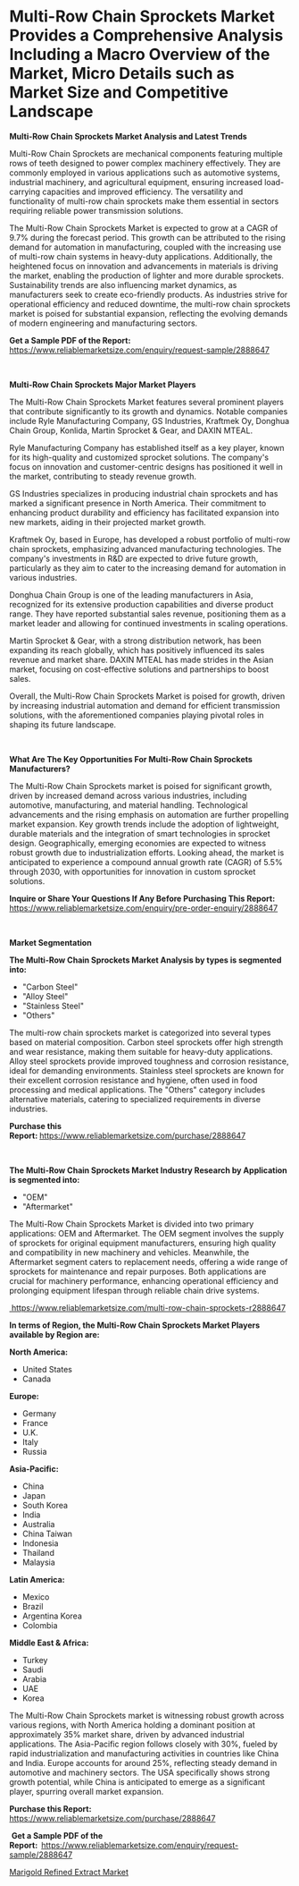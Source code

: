 <p><h1>Multi-Row Chain Sprockets Market Provides a Comprehensive Analysis Including a Macro Overview of the Market, Micro Details such as Market Size and Competitive Landscape</h1></p><p><strong>Multi-Row Chain Sprockets Market Analysis and Latest Trends</strong></p>
<p><p>Multi-Row Chain Sprockets are mechanical components featuring multiple rows of teeth designed to power complex machinery effectively. They are commonly employed in various applications such as automotive systems, industrial machinery, and agricultural equipment, ensuring increased load-carrying capacities and improved efficiency. The versatility and functionality of multi-row chain sprockets make them essential in sectors requiring reliable power transmission solutions.</p><p>The Multi-Row Chain Sprockets Market is expected to grow at a CAGR of 9.7% during the forecast period. This growth can be attributed to the rising demand for automation in manufacturing, coupled with the increasing use of multi-row chain systems in heavy-duty applications. Additionally, the heightened focus on innovation and advancements in materials is driving the market, enabling the production of lighter and more durable sprockets. Sustainability trends are also influencing market dynamics, as manufacturers seek to create eco-friendly products. As industries strive for operational efficiency and reduced downtime, the multi-row chain sprockets market is poised for substantial expansion, reflecting the evolving demands of modern engineering and manufacturing sectors.</p></p>
<p><strong>Get a Sample PDF of the Report:&nbsp;</strong> <a href="https://www.reliablemarketsize.com/enquiry/request-sample/2888647?utm_campaign=2307&utm_medium=2&utm_source=Github&utm_content=ia&utm_term=14032025&utm_id=multi-row-chain-sprockets">https://www.reliablemarketsize.com/enquiry/request-sample/2888647</a></p>
<p>&nbsp;</p>
<p><strong>Multi-Row Chain Sprockets Major Market Players</strong></p>
<p><p>The Multi-Row Chain Sprockets Market features several prominent players that contribute significantly to its growth and dynamics. Notable companies include Ryle Manufacturing Company, GS Industries, Kraftmek Oy, Donghua Chain Group, Konlida, Martin Sprocket & Gear, and DAXIN MTEAL.</p><p>Ryle Manufacturing Company has established itself as a key player, known for its high-quality and customized sprocket solutions. The company's focus on innovation and customer-centric designs has positioned it well in the market, contributing to steady revenue growth.</p><p>GS Industries specializes in producing industrial chain sprockets and has marked a significant presence in North America. Their commitment to enhancing product durability and efficiency has facilitated expansion into new markets, aiding in their projected market growth.</p><p>Kraftmek Oy, based in Europe, has developed a robust portfolio of multi-row chain sprockets, emphasizing advanced manufacturing technologies. The company's investments in R&D are expected to drive future growth, particularly as they aim to cater to the increasing demand for automation in various industries.</p><p>Donghua Chain Group is one of the leading manufacturers in Asia, recognized for its extensive production capabilities and diverse product range. They have reported substantial sales revenue, positioning them as a market leader and allowing for continued investments in scaling operations.</p><p>Martin Sprocket & Gear, with a strong distribution network, has been expanding its reach globally, which has positively influenced its sales revenue and market share. DAXIN MTEAL has made strides in the Asian market, focusing on cost-effective solutions and partnerships to boost sales.</p><p>Overall, the Multi-Row Chain Sprockets Market is poised for growth, driven by increasing industrial automation and demand for efficient transmission solutions, with the aforementioned companies playing pivotal roles in shaping its future landscape.</p></p>
<p>&nbsp;</p>
<p><strong>What Are The Key Opportunities For Multi-Row Chain Sprockets Manufacturers?</strong></p>
<p><p>The Multi-Row Chain Sprockets market is poised for significant growth, driven by increased demand across various industries, including automotive, manufacturing, and material handling. Technological advancements and the rising emphasis on automation are further propelling market expansion. Key growth trends include the adoption of lightweight, durable materials and the integration of smart technologies in sprocket design. Geographically, emerging economies are expected to witness robust growth due to industrialization efforts. Looking ahead, the market is anticipated to experience a compound annual growth rate (CAGR) of 5.5% through 2030, with opportunities for innovation in custom sprocket solutions.</p></p>
<p><strong>Inquire or Share Your Questions If Any Before Purchasing This Report:</strong> <a href="https://www.reliablemarketsize.com/enquiry/pre-order-enquiry/2888647?utm_campaign=2307&utm_medium=2&utm_source=Github&utm_content=ia&utm_term=14032025&utm_id=multi-row-chain-sprockets">https://www.reliablemarketsize.com/enquiry/pre-order-enquiry/2888647</a></p>
<p>&nbsp;</p>
<p><strong>Market Segmentation</strong></p>
<p><strong>The Multi-Row Chain Sprockets Market Analysis by types is segmented into:</strong></p>
<p><ul><li>"Carbon Steel"</li><li>"Alloy Steel"</li><li>"Stainless Steel"</li><li>"Others"</li></ul></p>
<p><p>The multi-row chain sprockets market is categorized into several types based on material composition. Carbon steel sprockets offer high strength and wear resistance, making them suitable for heavy-duty applications. Alloy steel sprockets provide improved toughness and corrosion resistance, ideal for demanding environments. Stainless steel sprockets are known for their excellent corrosion resistance and hygiene, often used in food processing and medical applications. The "Others" category includes alternative materials, catering to specialized requirements in diverse industries.</p></p>
<p><strong>Purchase this Report:&nbsp;</strong><a href="https://www.reliablemarketsize.com/purchase/2888647?utm_campaign=2307&utm_medium=2&utm_source=Github&utm_content=ia&utm_term=14032025&utm_id=multi-row-chain-sprockets">https://www.reliablemarketsize.com/purchase/2888647</a></p>
<p>&nbsp;</p>
<p><strong>The Multi-Row Chain Sprockets Market Industry Research by Application is segmented into:</strong></p>
<p><ul><li>"OEM"</li><li>"Aftermarket"</li></ul></p>
<p><p>The Multi-Row Chain Sprockets Market is divided into two primary applications: OEM and Aftermarket. The OEM segment involves the supply of sprockets for original equipment manufacturers, ensuring high quality and compatibility in new machinery and vehicles. Meanwhile, the Aftermarket segment caters to replacement needs, offering a wide range of sprockets for maintenance and repair purposes. Both applications are crucial for machinery performance, enhancing operational efficiency and prolonging equipment lifespan through reliable chain drive systems.</p></p>
<p><a href="https://www.reliablemarketsize.com/multi-row-chain-sprockets-r2888647?utm_campaign=2307&utm_medium=2&utm_source=Github&utm_content=ia&utm_term=14032025&utm_id=multi-row-chain-sprockets">&nbsp;https://www.reliablemarketsize.com/multi-row-chain-sprockets-r2888647</a></p>
<p><strong>In terms of Region, the Multi-Row Chain Sprockets Market Players available by Region are:</strong></p>
<p>
    <p> <strong> North America: </strong>
        <ul>
            <li>United States</li>
            <li>Canada</li>
        </ul>
        </p> 
    <p> <strong> Europe: </strong>
        <ul>
            <li>Germany</li>
            <li>France</li>
            <li>U.K.</li>
            <li>Italy</li>
            <li>Russia</li>
        </ul>
        </p> 
    <p> <strong> Asia-Pacific: </strong>
        <ul>
            <li>China</li>
            <li>Japan</li>
            <li>South Korea</li>
            <li>India</li>
            <li>Australia</li>
            <li>China Taiwan</li>
            <li>Indonesia</li>
            <li>Thailand</li>
            <li>Malaysia</li>
        </ul>
        </p> 
    <p> <strong> Latin America: </strong>
        <ul>
            <li>Mexico</li>
            <li>Brazil</li>
            <li>Argentina Korea</li>
            <li>Colombia</li>
        </ul>
        </p> 
    <p> <strong> Middle East & Africa: </strong>
        <ul>
            <li>Turkey</li>
            <li>Saudi</li>
            <li>Arabia</li>
            <li>UAE</li>
            <li>Korea</li>
        </ul>
    </p>
    </p>
<p><p>The Multi-Row Chain Sprockets market is witnessing robust growth across various regions, with North America holding a dominant position at approximately 35% market share, driven by advanced industrial applications. The Asia-Pacific region follows closely with 30%, fueled by rapid industrialization and manufacturing activities in countries like China and India. Europe accounts for around 25%, reflecting steady demand in automotive and machinery sectors. The USA specifically shows strong growth potential, while China is anticipated to emerge as a significant player, spurring overall market expansion.</p></p>
<p><strong>Purchase this Report: </strong><a href="https://www.reliablemarketsize.com/purchase/2888647?utm_campaign=2307&utm_medium=2&utm_source=Github&utm_content=ia&utm_term=14032025&utm_id=multi-row-chain-sprockets">https://www.reliablemarketsize.com/purchase/2888647</a></p>
<p>&nbsp;<strong>Get a Sample PDF of the Report:&nbsp;&nbsp;</strong><a href="https://www.reliablemarketsize.com/enquiry/request-sample/2888647?utm_campaign=2307&utm_medium=2&utm_source=Github&utm_content=ia&utm_term=14032025&utm_id=multi-row-chain-sprockets">https://www.reliablemarketsize.com/enquiry/request-sample/2888647</a></p>
<p><strong></strong></p>
<p><p><a href="https://github.com/WashimHussain441/Market-Research-Report-List-1/blob/main/marigold-refined-extract-market.md?utm_campaign=2307&utm_medium=2&utm_source=Github&utm_content=ia&utm_term=14032025&utm_id=multi-row-chain-sprockets">Marigold Refined Extract Market</a></p></p>